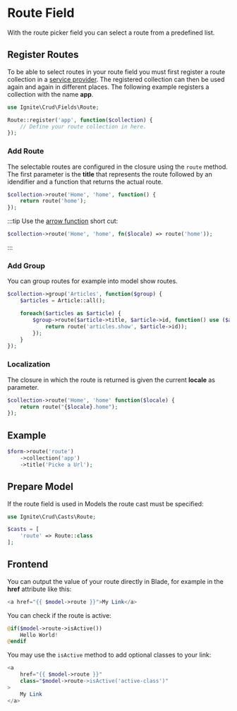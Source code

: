 # Route Field

With the route picker field you can select a route from a predefined list.

## Register Routes

To be able to select routes in your route field you must first register a route
collection in a [service provider](https://laravel.com/docs/7.x/providers). The
registered collection can then be used again and again in different places. The
following example registers a collection with the name **app**.

```php
use Ignite\Crud\Fields\Route;

Route::register('app', function($collection) {
    // Define your route collection in here.
});
```

### Add Route

The selectable routes are configured in the closure using the `route` method.
The first parameter is the **title** that represents the route followed by an
idendifier and a function that returns the actual route.

```php
$collection->route('Home', 'home', function() {
    return route('home');
});
```

:::tip Use the
[arrow function](https://www.php.net/manual/en/functions.arrow.php) short cut:

```php
$collection->route('Home', 'home', fn($locale) => route('home'));
```

:::

### Add Group

You can group routes for example into model show routes.

```php
$collection->group('Articles', function($group) {
    $articles = Article::all();

    foreach($articles as $article) {
        $group->route($article->title, $article->id, function() use ($article) {
            return route('articles.show', $article->id));
        });
    }
});
```

### Localization

The closure in which the route is returned is given the current **locale** as
parameter.

```php
$collection->route('Home', 'home' function($locale) {
    return route("{$locale}.home");
});
```

## Example

```php
$form->route('route')
    ->collection('app')
    ->title('Picke a Url');
```

## Prepare Model

If the route field is used in Models the route cast must be specified:

```php
use Ignite\Crud\Casts\Route;

$casts = [
    'route' => Route::class
];
```

## Frontend

You can output the value of your route directly in Blade, for example in the
**href** attribute like this:

```php
<a href="{{ $model->route }}">My Link</a>
```

You can check if the route is active:

```php
@if($model->route->isActive())
    Hello World!
@endif
```

You may use the `isActive` method to add optional classes to your link:

```php
<a
    href="{{ $model->route }}"
    class="$model->route->isActive('active-class')"
>
    My Link
</a>
```
